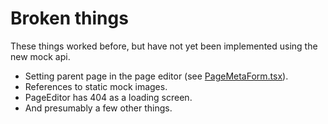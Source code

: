 # Broken things
These things worked before, but have not yet been implemented using the new mock api.

* Setting parent page in the page editor (see [PageMetaForm.tsx](src/components/admin/pages/PageMetaForm.tsx)).
* References to static mock images.
* PageEditor has 404 as a loading screen.
* And presumably a few other things.